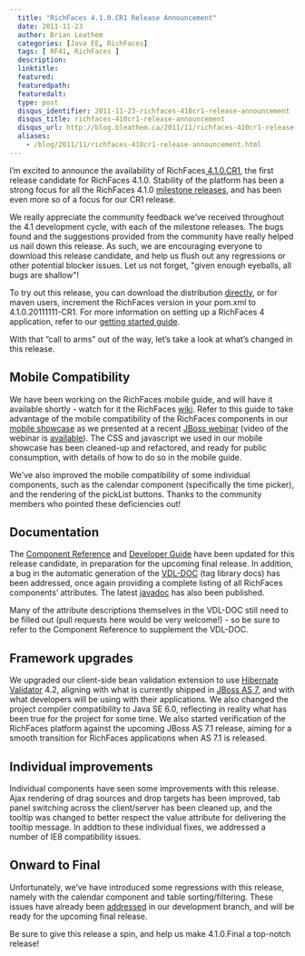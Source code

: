 ```yaml
---
  title: "RichFaces 4.1.0.CR1 Release Announcement"
  date: 2011-11-23
  author: Brian Leathem
  categories: [Java EE, RichFaces]
  tags: [ RF41, RichFaces ]
  description:
  linktitle:
  featured:
  featuredpath:
  featuredalt:
  type: post
  disqus_identifier: 2011-11-23-richfaces-410cr1-release-announcement
  disqus_title: richfaces-410cr1-release-announcement
  disqus_url: http://blog.bleathem.ca/2011/11/richfaces-410cr1-release-announcement.html
  aliases:
    - /blog/2011/11/richfaces-410cr1-release-announcement.html
---
```


I’m excited to announce the availability of RichFaces<a href="https://issues.jboss.org/browse/RF/fixforversion/12317055"> 4.1.0.CR1</a>, the first release candidate for RichFaces 4.1.0. Stability of the platform has been a strong focus for all the RichFaces 4.1.0 <a href="http://blog.bleathem.ca/search/label/RF41">milestone releases</a>, and has been even more so of a focus for our CR1 release.

We really appreciate the community feedback we’ve received throughout the 4.1 development cycle, with each of the milestone releases. The bugs found and the suggestions provided from the community have really helped us nail down this release. As such, we are encouraging everyone to download this release candidate, and help us flush out any regressions or other potential blocker issues. Let us not forget, "given enough eyeballs, all bugs are shallow"!

To try out this release, you can download the distribution <a href="http://www.jboss.org/richfaces/download/milestones">directly</a>, or for maven users, increment the RichFaces version in your pom.xml to 4.1.0.20111111-CR1. For more information on setting up a RichFaces 4 application, refer to our <a href="http://community.jboss.org/wiki/GettingstartedwithRichFaces4x">getting started guide</a>.

With that “call to arms” out of the way, let’s take a look at what’s changed in this release.

## Mobile Compatibility

We have been working on the RichFaces mobile guide, and will have it available shortly - watch for it the RichFaces <a href="http://www.jboss.org/community/wiki/richfaceswikihomepage">wiki</a>. Refer to this guide to take advantage of the mobile compatibility of the RichFaces components in our <a href="http://showcase.richfaces.org/">mobile showcase</a> as we presented at a recent <a href="http://www.jboss.org/webinars">JBoss webinar</a> (video of the webinar is <a href="http://vimeo.com/31616425">available</a>). The CSS and javascript we used in our mobile showcase has been cleaned-up and refactored, and ready for public consumption, with details of how to do so in the mobile guide.

We've also improved the mobile compatibility of some individual components, such as the calendar component (specifically the time picker), and the rendering of the pickList buttons. Thanks to the community members who pointed these deficiencies out!

## Documentation

The <a href="http://docs.jboss.org/richfaces/latest_4_1_X/Component_Reference/en-US/html/">Component Reference</a> and <a href="http://docs.jboss.org/richfaces/latest_4_1_X/Developer_Guide/en-US/html/">Developer Guide</a> have been updated for this release candidate, in preparation for the upcoming final release. In addition, a bug in the automatic generation of the <a href="http://docs.jboss.org/richfaces/latest_4_1_X/vdldoc/">VDL-DOC</a> (tag library docs) has been addressed, once again providing a complete listing of all RichFaces components’ attributes. The latest <a href="http://docs.jboss.org/richfaces/latest_4_1_X/javadoc/">javadoc</a> has also been published.

Many of the attribute descriptions themselves in the VDL-DOC still need to be filled out (pull requests here would be very welcome!) - so be sure to refer to the Component Reference to supplement the VDL-DOC.

## Framework upgrades

We upgraded our client-side bean validation extension to use <a href="http://www.hibernate.org/subprojects/validator.html">Hibernate Validator</a> 4.2, aligning with what is currently shipped in <a href="http://www.jboss.org/as7">JBoss AS 7</a>, and with what developers will be using with their applications. We also changed the project compiler compatibility to Java SE 6.0, reflecting in reality what has been true for the project for some time. We also started verification of the RichFaces platform against the upcoming JBoss AS 7.1 release, aiming for a smooth transition for RichFaces applications when AS 7.1 is released.

## Individual improvements

Individual components have seen some improvements with this release. Ajax rendering of drag sources and drop targets has been improved, tab panel switching across the client/server has been cleaned up, and the tooltip was changed to better respect the value attribute for delivering the tooltip message. In addtion to these individual fixes, we addressed a number of IE8 compatibility issues.

## Onward to Final

Unfortunately, we’ve have introduced some regressions with this release, namely with the calendar component and table sorting/filtering. These issues have already been <a href="https://issues.jboss.org/secure/IssueNavigator.jspa?reset=true&amp;jqlQuery=project+%3D+RF+AND+fixVersion+%3D+%224.1.0.Final%22+AND+component+%3D+regression">addressed</a> in our development branch, and will be ready for the upcoming final release.

Be sure to give this release a spin, and help us make 4.1.0.Final a top-notch release!

